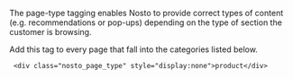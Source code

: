 The page-type tagging enables Nosto to provide correct types of content (e.g. recommendations or pop-ups) depending on the type of section the customer is browsing. 

Add this tag to every page that fall into the categories listed below.

```
 <div class="nosto_page_type" style="display:none">product</div>
```

